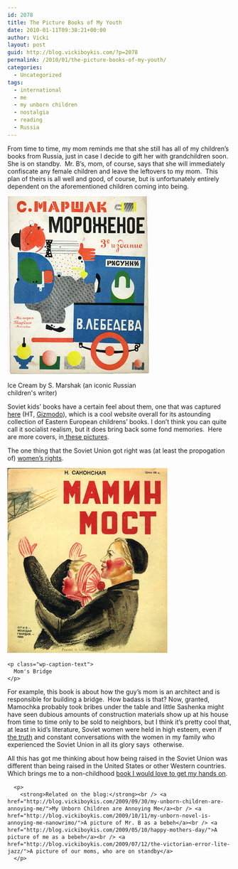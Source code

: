 ```yaml
---
id: 2078
title: The Picture Books of My Youth
date: 2010-01-11T09:38:21+00:00
author: Vicki
layout: post
guid: http://blog.vickiboykis.com/?p=2078
permalink: /2010/01/the-picture-books-of-my-youth/
categories:
  - Uncategorized
tags:
  - international
  - me
  - my unborn children
  - nostalgia
  - reading
  - Russia
---
```

From time to time, my mom reminds me that she still has all of my children&#8217;s books from Russia, just in case I decide to gift her with grandchildren soon.  She is on standby.  Mr. B&#8217;s, mom, of course, says that she will immediately confiscate any female children and leave the leftovers to my mom.  This plan of theirs is all well and good, of course, but is unfortunately entirely dependent on the aforementioned children coming into being.

<div id="attachment_2079" style="width: 329px" class="wp-caption aligncenter">
  <a href="https://raw.githubusercontent.com/veekaybee/wlb/gh-pages/assets/images/2010/01/Morozhonoe.jpg"><img class="size-full wp-image-2079" title="Morozhonoe" src="https://raw.githubusercontent.com/veekaybee/wlb/gh-pages/assets/images/2010/01/Morozhonoe.jpg" alt="" width="319" height="400" /></a>
  
  <p class="wp-caption-text">
    Ice Cream by S. Marshak (an iconic Russian children's writer)
  </p>
</div>

<p style="text-align: center;">
  <p>
    Soviet kids&#8217; books have a certain feel about them, one that was captured <a href="http://ajourneyroundmyskull.blogspot.com/2009/12/mummy-was-robot-daddy-was-small-non.html">here</a> (HT, <a href="http://gizmodo.com/5432146/beautiful-soviet-childrens-books-make-me-wish-i-was-born-behind-the-iron-curtain">Gizmodo</a>), which is a cool website overall for its astounding collection of Eastern European childrens&#8217; books. I don&#8217;t think you can quite call it socialist realism, but it does bring back some fond memories.  Here are more covers, in<a href="http://www.iisg.nl/collections/sovietchildren/bookcovers1.php#animal"> these pictures</a>.
  </p>
  
  <p>
    The one thing that the Soviet Union got right was (at least the propogation of) <a href="http://digital.library.mcgill.ca/russian/women-part.htm">women&#8217;s rights</a>.
  </p>
  
  <div id="attachment_2081" style="width: 370px" class="wp-caption aligncenter">
    <a href="https://raw.githubusercontent.com/veekaybee/wlb/gh-pages/assets/images/2010/01/Maminmo.jpg"><img class="size-full wp-image-2081" title="Maminmo" src="https://raw.githubusercontent.com/veekaybee/wlb/gh-pages/assets/images/2010/01/Maminmo.jpg" alt="" width="360" height="416" /></a>
    
    <p class="wp-caption-text">
      Mom's Bridge
    </p>
  </div>
  
  <p style="text-align: left;">
    For example, this book is about how the guy&#8217;s mom is an architect and is responsible for building a bridge.  How badass is that? Now, granted, Mamochka probably took bribes under the table and little Sashenka might have seen dubious amounts of construction materials show up at his house from time to time only to be sold to neighbors, but I think it&#8217;s pretty cool that, at least in kid&#8217;s literature, Soviet women were held in high esteem, even if <a href="http://www.foreignaffairs.com/articles/45638/john-c-campbell/soviet-women-walking-the-tightrope">the truth</a> and constant conversations with the women in my family who experienced the Soviet Union in all its glory says  otherwise.
  </p>
  
  <p style="text-align: left;">
    All this has got me thinking about how being raised in the Soviet Union was different than being raised in the United States or other Western countries.  Which brings me to a non-childhood <a href="http://eric.ed.gov/ERICWebPortal/custom/portlets/recordDetails/detailmini.jsp?_nfpb=true&_&ERICExtSearch_SearchValue_0=ED053013&ERICExtSearch_SearchType_0=no&accno=ED053013">book I would love to get my hands on</a>.
  </p>
  
  <blockquote>
    <p style="text-align: left;">
      </blockquote> 
      
      <p>
        <strong>Related on the blog:</strong><br /> <a href="http://blog.vickiboykis.com/2009/09/30/my-unborn-children-are-annoying-me/">My Unborn Children are Annoying Me</a><br /> <a href="http://blog.vickiboykis.com/2009/10/11/my-unborn-novel-is-annoying-me-nanowrimo/">A picture of Mr. B as a bebeh</a><br /> <a href="http://blog.vickiboykis.com/2009/05/10/happy-mothers-day/">A picture of me as a bebeh</a><br /> <a href="http://blog.vickiboykis.com/2009/07/12/the-victorian-error-lite-jazz/">A picture of our moms, who are on standby</a>
      </p>